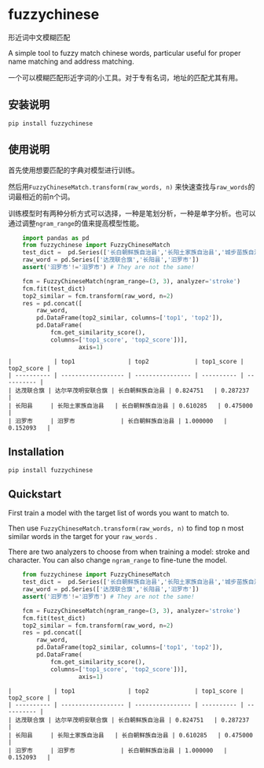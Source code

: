 fuzzychinese
=====
形近词中文模糊匹配

A simple tool to fuzzy match chinese words, particular useful for proper name matching and address matching. 

一个可以模糊匹配形近字词的小工具。对于专有名词，地址的匹配尤其有用。

## 安装说明
```
pip install fuzzychinese
```

## 使用说明
首先使用想要匹配的字典对模型进行训练。

然后用`FuzzyChineseMatch.transform(raw_words, n)` 来快速查找与`raw_words`的词最相近的前n个词。

训练模型时有两种分析方式可以选择，一种是笔划分析，一种是单字分析。也可以通过调整`ngram_range`的值来提高模型性能。


```python
    import pandas as pd
    from fuzzychinese import FuzzyChineseMatch
    test_dict =  pd.Series(['长白朝鲜族自治县','长阳土家族自治县','城步苗族自治县','达尔罕茂明安联合旗','汨罗市'])
    raw_word = pd.Series(['达茂联合旗','长阳县','汩罗市'])
    assert('汩罗市'!='汨罗市') # They are not the same!

    fcm = FuzzyChineseMatch(ngram_range=(3, 3), analyzer='stroke')
    fcm.fit(test_dict)
    top2_similar = fcm.transform(raw_word, n=2)
    res = pd.concat([
        raw_word,
        pd.DataFrame(top2_similar, columns=['top1', 'top2']),
        pd.DataFrame(
            fcm.get_similarity_score(),
            columns=['top1_score', 'top2_score'])],
                    axis=1)
```

    |            | top1               | top2             | top1_score | top2_score |
    | ---------- | ------------------ | ---------------- | ---------- | ---------- |
    | 达茂联合旗 | 达尔罕茂明安联合旗 | 长白朝鲜族自治县 | 0.824751   | 0.287237   |
    | 长阳县     | 长阳土家族自治县   | 长白朝鲜族自治县 | 0.610285   | 0.475000   |
    | 汩罗市     | 汨罗市             | 长白朝鲜族自治县 | 1.000000   | 0.152093   |

## Installation
```
pip install fuzzychinese
```

## Quickstart

First train a model with the target list of words you want to match to. 

Then use `FuzzyChineseMatch.transform(raw_words, n)` to find top n most similar words in the target for your `raw_words` . 

There are two analyzers to choose from when training a model: stroke and character. You can also change `ngram_range` to fine-tune the model.


```python
    from fuzzychinese import FuzzyChineseMatch
    test_dict =  pd.Series(['长白朝鲜族自治县','长阳土家族自治县','城步苗族自治县','达尔罕茂明安联合旗','汨罗市'])
    raw_word = pd.Series(['达茂联合旗','长阳县','汩罗市'])
    assert('汩罗市'!='汨罗市') # They are not the same!

    fcm = FuzzyChineseMatch(ngram_range=(3, 3), analyzer='stroke')
    fcm.fit(test_dict)
    top2_similar = fcm.transform(raw_word, n=2)
    res = pd.concat([
        raw_word,
        pd.DataFrame(top2_similar, columns=['top1', 'top2']),
        pd.DataFrame(
            fcm.get_similarity_score(),
            columns=['top1_score', 'top2_score'])],
                    axis=1)
```

    |            | top1               | top2             | top1_score | top2_score |
    | ---------- | ------------------ | ---------------- | ---------- | ---------- |
    | 达茂联合旗 | 达尔罕茂明安联合旗 | 长白朝鲜族自治县 | 0.824751   | 0.287237   |
    | 长阳县     | 长阳土家族自治县   | 长白朝鲜族自治县 | 0.610285   | 0.475000   |
    | 汩罗市     | 汨罗市             | 长白朝鲜族自治县 | 1.000000   | 0.152093   |